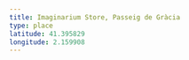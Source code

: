 ```yaml
---
title: Imaginarium Store, Passeig de Gràcia
type: place
latitude: 41.395829
longitude: 2.159908
---
```

